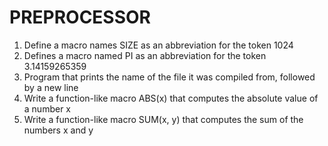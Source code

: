 # PREPROCESSOR

1. Define a macro names SIZE as an abbreviation for the token 1024
2. Defines a macro named PI as an abbreviation for the token 3.14159265359
3. Program that prints the name of the file it was compiled from, followed by a new line
4. Write a function-like macro ABS(x) that computes the absolute value of a number x
5. Write a function-like macro SUM(x, y) that computes the sum of the numbers x and y
